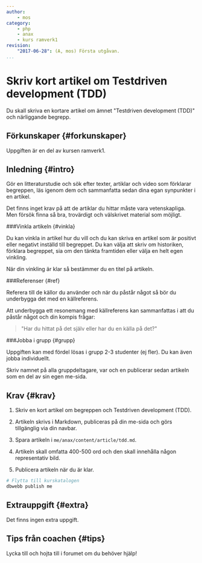 ```yaml
---
author:
    - mos
category:
    - php
    - anax
    - kurs ramverk1
revision:
    "2017-06-28": (A, mos) Första utgåvan.
...
```

Skriv kort artikel om Testdriven development (TDD)
==================================

Du skall skriva en kortare artikel om ämnet "Testdriven development (TDD)" och närliggande begrepp.

<!--more-->



Förkunskaper {#forkunskaper}
-----------------------

Uppgiften är en del av kursen ramverk1.



Inledning {#intro}
-----------------------

Gör en litteraturstudie och sök efter texter, artiklar och video som förklarar begreppen, läs igenom dem och sammanfatta sedan dina egan synpunkter i en artikel.

Det finns inget krav på att de artiklar du hittar måste vara vetenskapliga. Men försök finna så bra, trovärdigt och välskrivet material som möjligt.



###Vinkla artikeln {#vinkla}

Du kan vinkla in artikel hur du vill och du kan skriva en artikel som är positivt eller negativt inställd till begreppet. Du kan välja att skriv om historiken, förklara begreppet, sia om den tänkta framtiden eller välja en helt egen vinkling.

När din vinkling är klar så bestämmer du en titel på artikeln.



###Referenser {#ref}

Referera till de källor du använder och när du påstår något så bör du underbygga det med en källreferens.

Att underbygga ett resonemang med källreferens kan sammanfattas i att du påstår något och din kompis frågar:

> "Har du hittat på det själv eller har du en källa på det?"



###Jobba i grupp {#grupp}

Uppgiften kan med fördel lösas i grupp 2-3 studenter (ej fler). Du kan även jobba individuellt.

Skriv namnet på alla gruppdeltagare, var och en publicerar sedan artikeln som en del av sin egen me-sida.



Krav {#krav}
-----------------------

1. Skriv en kort artikel om begreppen och Testdriven development (TDD).

1. Artikeln skrivs i Markdown, publiceras på din me-sida och görs tillgänglig via din navbar.

1. Spara artikeln i `me/anax/content/article/tdd.md`.

1. Artikeln skall omfatta 400-500 ord och den skall innehålla någon representativ bild.

1. Publicera artikeln när du är klar.

```bash
# Flytta till kurskatalogen
dbwebb publish me
```



Extrauppgift {#extra}
-----------------------

Det finns ingen extra uppgift.



Tips från coachen {#tips}
-----------------------

Lycka till och hojta till i forumet om du behöver hjälp!
